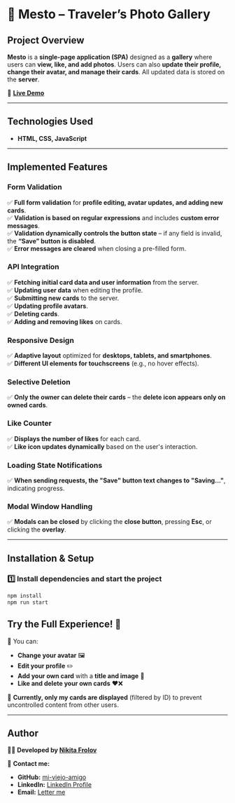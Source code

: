 # 📸 Mesto – Traveler’s Photo Gallery  

## **Project Overview**  
**Mesto** is a **single-page application (SPA)** designed as a **gallery** where users can **view, like, and add photos**. Users can also **update their profile, change their avatar, and manage their cards**. All updated data is stored on the **server**.  

🔗 **[Live Demo](https://mi-viejo-amigo.github.io/mesto/)**  

---

## **Technologies Used**  
- **HTML, CSS, JavaScript**  

---

## **Implemented Features**  

### **Form Validation**  
✅ **Full form validation** for **profile editing, avatar updates, and adding new cards**.  
✅ **Validation is based on regular expressions** and includes **custom error messages**.  
✅ **Validation dynamically controls the button state** – if any field is invalid, the **“Save” button is disabled**.  
✅ **Error messages are cleared** when closing a pre-filled form.  

### **API Integration**  
✅ **Fetching initial card data and user information** from the server.  
✅ **Updating user data** when editing the profile.  
✅ **Submitting new cards** to the server.  
✅ **Updating profile avatars**.  
✅ **Deleting cards**.  
✅ **Adding and removing likes** on cards.  

### **Responsive Design**  
✅ **Adaptive layout** optimized for **desktops, tablets, and smartphones**.  
✅ **Different UI elements for touchscreens** (e.g., no hover effects).  

### **Selective Deletion**  
✅ **Only the owner can delete their cards** – the **delete icon appears only on owned cards**.  

### **Like Counter**  
✅ **Displays the number of likes** for each card.  
✅ **Like icon updates dynamically** based on the user's interaction.  

### **Loading State Notifications**  
✅ **When sending requests, the "Save" button text changes to "Saving..."**, indicating progress.  

### **Modal Window Handling**  
✅ **Modals can be closed** by clicking the **close button**, pressing **Esc**, or clicking the **overlay**.  

---

## **Installation & Setup**  

### **1️⃣ Install dependencies and start the project**  
```bash
npm install
npm run start
```

## **Try the Full Experience!** 🌟  
🚀 You can:  

- **Change your avatar** 🖼️  
- **Edit your profile** ✏️  
- **Add your own card** with a **title and image** 📸  
- **Like and delete your own cards** ❤️❌  

📌 **Currently, only my cards are displayed** (filtered by ID) to prevent uncontrolled content from other users.  

---

## **Author**  
👨‍💻 **Developed by [Nikita Frolov](https://github.com/NKT-FRLV)**  

📩 **Contact me:**  
- **GitHub:** [mi-viejo-amigo](https://github.com/NKT-FRLV)  
- **LinkedIn:** [LinkedIn Profile](https://www.linkedin.com/in/nktfrlv)  
- **Email:** [Letter me](mailto:nkt.frlv7@yandex.ru)  
